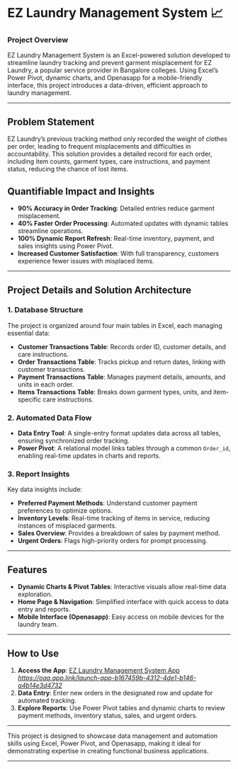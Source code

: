 # EZ Laundry Management System 📈

### Project Overview
EZ Laundry Management System is an Excel-powered solution developed to streamline laundry tracking and prevent garment misplacement for EZ Laundry, a popular service provider in Bangalore colleges. Using Excel’s Power Pivot, dynamic charts, and Openasapp for a mobile-friendly interface, this project introduces a data-driven, efficient approach to laundry management.

---

## Problem Statement
EZ Laundry’s previous tracking method only recorded the weight of clothes per order, leading to frequent misplacements and difficulties in accountability. This solution provides a detailed record for each order, including item counts, garment types, care instructions, and payment status, reducing the chance of lost items.

## Quantifiable Impact and Insights

- **90% Accuracy in Order Tracking**: Detailed entries reduce garment misplacement.
- **40% Faster Order Processing**: Automated updates with dynamic tables streamline operations.
- **100% Dynamic Report Refresh**: Real-time inventory, payment, and sales insights using Power Pivot.
- **Increased Customer Satisfaction**: With full transparency, customers experience fewer issues with misplaced items.

---

## Project Details and Solution Architecture

### 1. Database Structure
The project is organized around four main tables in Excel, each managing essential data:
   - **Customer Transactions Table**: Records order ID, customer details, and care instructions.
   - **Order Transactions Table**: Tracks pickup and return dates, linking with customer transactions.
   - **Payment Transactions Table**: Manages payment details, amounts, and units in each order.
   - **Items Transactions Table**: Breaks down garment types, units, and item-specific care instructions.

### 2. Automated Data Flow
- **Data Entry Tool**: A single-entry format updates data across all tables, ensuring synchronized order tracking.
- **Power Pivot**: A relational model links tables through a common `Order_id`, enabling real-time updates in charts and reports.

### 3. Report Insights
Key data insights include:
   - **Preferred Payment Methods**: Understand customer payment preferences to optimize options.
   - **Inventory Levels**: Real-time tracking of items in service, reducing instances of misplaced garments.
   - **Sales Overview**: Provides a breakdown of sales by payment method.
   - **Urgent Orders**: Flags high-priority orders for prompt processing.

---

## Features

- **Dynamic Charts & Pivot Tables**: Interactive visuals allow real-time data exploration.
- **Home Page & Navigation**: Simplified interface with quick access to data entry and reports.
- **Mobile Interface (Openasapp)**: Easy access on mobile devices for the laundry team.

---

## How to Use

1. **Access the App**: [EZ Laundry Management System App](#) *https://oaa.app.link/launch-app-b167459b-4312-4de1-b146-a4b14e3d4732*
2. **Data Entry**: Enter new orders in the designated row and update for automated tracking.
3. **Explore Reports**: Use Power Pivot tables and dynamic charts to review payment methods, inventory status, sales, and urgent orders.

---

This project is designed to showcase data management and automation skills using Excel, Power Pivot, and Openasapp, making it ideal for demonstrating expertise in creating functional business applications.

---
